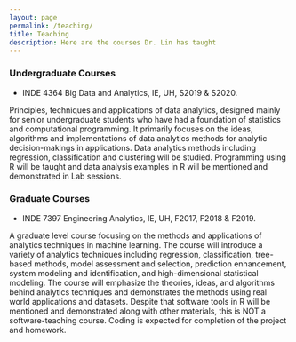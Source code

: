 ```yaml
---
layout: page
permalink: /teaching/
title: Teaching
description: Here are the courses Dr. Lin has taught
---
```


### **Undergraduate Courses**

* INDE 4364 Big Data and Analytics, IE, UH, S2019 & S2020.  

Principles, techniques and applications of data analytics, designed mainly for senior undergraduate students who have had a foundation of statistics and computational programming. It primarily focuses on the ideas, algorithms and implementations of data analytics methods for analytic decision-makings in applications. Data analytics methods including regression, classification and clustering will be studied. Programming using R will be taught and data analysis examples in R will be mentioned and demonstrated in Lab sessions.

### **Graduate Courses**

* INDE 7397 Engineering Analytics, IE, UH, F2017, F2018 & F2019.    

A graduate level course focusing on the methods and applications of analytics techniques in machine learning. The course will introduce a variety of analytics techniques including regression, classification, tree-based methods, model assessment and selection, prediction enhancement, system modeling and identification, and high-dimensional statistical modeling. The course will emphasize the theories, ideas, and algorithms behind analytics techniques and demonstrates the methods using real world applications and datasets. Despite that software tools in R will be mentioned and demonstrated along with other materials, this is NOT a software-teaching course. Coding is expected for completion of the project and homework.
